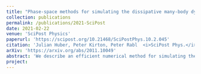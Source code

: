 ```yaml
---
title: "Phase-space methods for simulating the dissipative many-body dynamics of collective spin systems"
collection: publications
permalink: /publications/2021-SciPost
date: 2021-02-22
venue: 'SciPost Physics'
paperurl: 'https://scipost.org/10.21468/SciPostPhys.10.2.045'
citation: 'Julian Huber, Peter Kirton, Peter Rabl  <i>SciPost Phys.</i> 10, 045 (2021)'
arXiv: 'https://arxiv.org/abs/2011.10049'
abstract: 'We describe an efficient numerical method for simulating the dynamics and steady states of collective spin systems in the presence of dephasing and decay. The method is based on the Schwinger boson representation of spin operators and uses an extension of the truncated Wigner approximation to map the exact open system dynamics onto stochastic differential equations for the corresponding phase space distribution. This approach is most effective in the limit of very large spin quantum numbers, where exact numerical simulations and other approximation methods are no longer applicable. We benchmark this numerical technique for known superradiant decay and spin-squeezing processes and illustrate its application for the simulation of non-equilibrium phase transitions in dissipative spin lattice models.'
project: 
---
```



